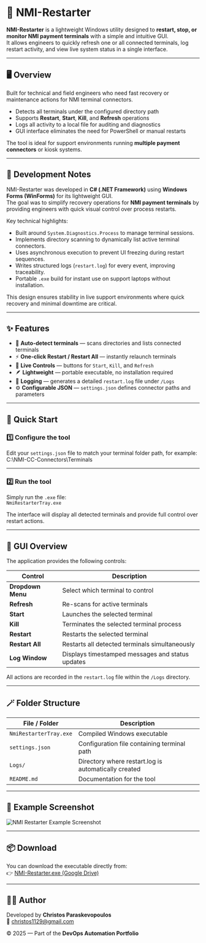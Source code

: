 # 🧠 NMI-Restarter

**NMI-Restarter** is a lightweight Windows utility designed to **restart, stop, or monitor NMI payment terminals** with a simple and intuitive GUI.  
It allows engineers to quickly refresh one or all connected terminals, log restart activity, and view live system status in a single interface.

---

## 🖥️ Overview

Built for technical and field engineers who need fast recovery or maintenance actions for NMI terminal connectors.

- Detects all terminals under the configured directory path  
- Supports **Restart**, **Start**, **Kill**, and **Refresh** operations  
- Logs all activity to a local file for auditing and diagnostics  
- GUI interface eliminates the need for PowerShell or manual restarts  

The tool is ideal for support environments running **multiple payment connectors** or kiosk systems.

---

## 🧠 Development Notes

NMI-Restarter was developed in **C# (.NET Framework)** using **Windows Forms (WinForms)** for its lightweight GUI.  
The goal was to simplify recovery operations for **NMI payment terminals** by providing engineers with quick visual control over process restarts.  

Key technical highlights:
- Built around `System.Diagnostics.Process` to manage terminal sessions.  
- Implements directory scanning to dynamically list active terminal connectors.  
- Uses asynchronous execution to prevent UI freezing during restart sequences.  
- Writes structured logs (`restart.log`) for every event, improving traceability.  
- Portable `.exe` build for instant use on support laptops without installation.

This design ensures stability in live support environments where quick recovery and minimal downtime are critical.

---

## ✨ Features

- 🧩 **Auto-detect terminals** — scans directories and lists connected terminals  
- ⚡ **One-click Restart / Restart All** — instantly relaunch terminals  
- 🧰 **Live Controls** — buttons for `Start`, `Kill`, and `Refresh`  
- 🪶 **Lightweight** — portable executable, no installation required  
- 📄 **Logging** — generates a detailed `restart.log` file under `/Logs`  
- ⚙️ **Configurable JSON** — `settings.json` defines connector paths and parameters  

---

## 🚀 Quick Start

### 1️⃣ Configure the tool  
Edit your `settings.json` file to match your terminal folder path, for example:  
C:\NMI-CC-Connectors\Terminals

---

### 2️⃣ Run the tool  
Simply run the `.exe` file:  
`NmiRestarterTray.exe`

The interface will display all detected terminals and provide full control over restart actions.

---

## 🧩 GUI Overview

The application provides the following controls:

| Control | Description |
|----------|-------------|
| **Dropdown Menu** | Select which terminal to control |
| **Refresh** | Re-scans for active terminals |
| **Start** | Launches the selected terminal |
| **Kill** | Terminates the selected terminal process |
| **Restart** | Restarts the selected terminal |
| **Restart All** | Restarts all detected terminals simultaneously |
| **Log Window** | Displays timestamped messages and status updates |

All actions are recorded in the `restart.log` file within the `/Logs` directory.

---

## 🪄 Folder Structure

| File / Folder | Description |
|----------------|-------------|
| `NmiRestarterTray.exe` | Compiled Windows executable |
| `settings.json` | Configuration file containing terminal path |
| `Logs/` | Directory where restart.log is automatically created |
| `README.md` | Documentation for the tool |

---

## 📸 Example Screenshot

<p align="left">
  <img src="https://github.com/user-attachments/assets/3a8d38fa-8f4d-46f1-b851-d17cfc1ad077" alt="NMI Restarter Example Screenshot">
</p>

---

## 📦 Download
You can download the executable directly from:  
👉 [NMI-Restarter.exe (Google Drive)](https://drive.google.com/uc?export=download&id=11cuuVgRQx6un_SLX6yZDOeA6sWdl9yLu)

---

## 🧑‍💻 Author
Developed by **Christos Paraskevopoulos**  
📧 [christos1129@gmail.com](mailto:christos1129@gmail.com)

© 2025 — Part of the **DevOps Automation Portfolio**
